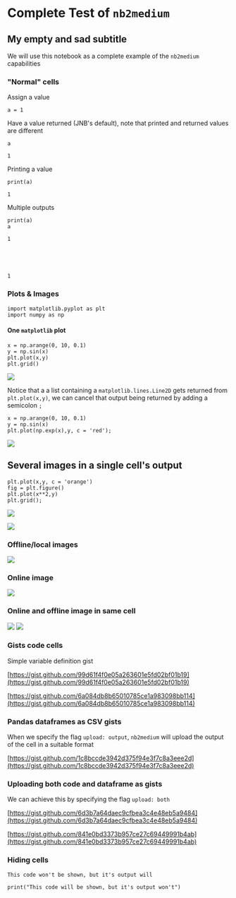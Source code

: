 # Complete Test of `nb2medium`

## My empty and sad subtitle

We will use this notebook as a complete example of the `nb2medium` capabilities

### "Normal" cells

Assign a value


```
a = 1
```

Have a value returned (JNB's default), note that printed and returned values are different


```
a
```




    1



Printing a value


```
print(a)
```

    1


Multiple outputs


```
print(a)
a
```

    1





    1



### Plots & Images


```
import matplotlib.pyplot as plt
import numpy as np
```

#### One `matplotlib` plot


```
x = np.arange(0, 10, 0.1)
y = np.sin(x)
plt.plot(x,y)
plt.grid()
```

![](https://cdn-images-1.medium.com/proxy/1*60J3d7TXOUcpu2ND8sun0Q.png)


Notice that a a list containing a `matplotlib.lines.Line2D` gets returned from `plt.plot(x,y)`, we can cancel that output being returned by adding a semicolon `;`


```
x = np.arange(0, 10, 0.1)
y = np.sin(x)
plt.plot(np.exp(x),y, c = 'red');
```

![](https://cdn-images-1.medium.com/proxy/1*ky0JIY4Tf-2HfBXtNZhFog.png)


## Several images in a single cell's output


```
plt.plot(x,y, c = 'orange')
fig = plt.figure()
plt.plot(x**2,y)
plt.grid();
```

![](https://cdn-images-1.medium.com/proxy/1*XCrZjB5ZPHHlPuV1hmhTiA.png)

![](https://cdn-images-1.medium.com/proxy/1*k2qlCbK6GPq596AbnJ2xjw.png)


### Offline/local images

![](https://cdn-images-1.medium.com/proxy/1*xYdnXpwz3wapR0XTS4aP6Q.png)

### Online image

![](https://external-content.duckduckgo.com/iu/?u=https%3A%2F%2Ftse3.mm.bing.net%2Fth%3Fid%3DOIP.TYe3gPutefAvqQe69fSXYAAAAA%26pid%3DApi&f=1)

### Online and offline image in same cell

![](https://external-content.duckduckgo.com/iu/?u=https%3A%2F%2Ftse3.mm.bing.net%2Fth%3Fid%3DOIP.TYe3gPutefAvqQe69fSXYAAAAA%26pid%3DApi&f=1)
![](https://cdn-images-1.medium.com/proxy/1*xYdnXpwz3wapR0XTS4aP6Q.png)

### Gists code cells

Simple variable definition gist

[https://gist.github.com/99d61f4f0e05a263601e5fd02bf01b19](https://gist.github.com/99d61f4f0e05a263601e5fd02bf01b19)


[https://gist.github.com/6a084db8b65010785ce1a983098bb114](https://gist.github.com/6a084db8b65010785ce1a983098bb114)


### Pandas dataframes as CSV gists

When we specify the flag `upload: output`, `nb2medium` will upload the output of the cell in a suitable format

[https://gist.github.com/1c8bccde3942d375f94e3f7c8a3eee2d](https://gist.github.com/1c8bccde3942d375f94e3f7c8a3eee2d)


### Uploading both code and dataframe as gists

We can achieve this by specifying the flag `upload: both`

[https://gist.github.com/6d3b7a64daec9cfbea3c4e48eb5a9484](https://gist.github.com/6d3b7a64daec9cfbea3c4e48eb5a9484)

[https://gist.github.com/841e0bd3373b957ce27c69449991b4ab](https://gist.github.com/841e0bd3373b957ce27c69449991b4ab)


### Hiding cells

    This code won't be shown, but it's output will



```
print("This code will be shown, but it's output won't")
```
